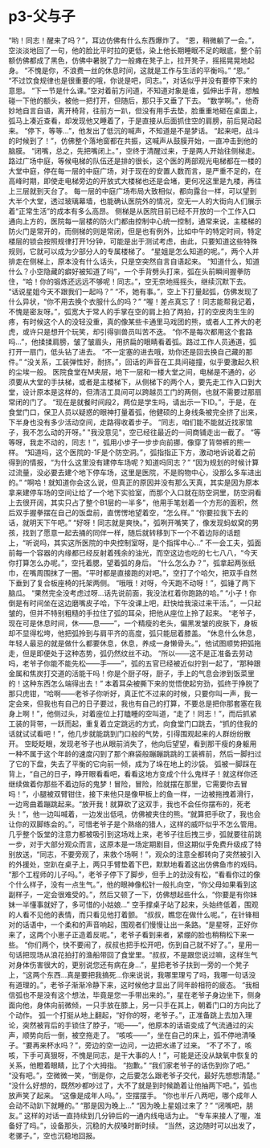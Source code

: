 # p3-父与子

“哟！同志！醒来了吗？”，耳边仿佛有什么东西爆炸了。
“恩，稍微躺了一会。”，空淡淡地回了一句，他的脸比平时拉的更低，染上他长期睡眠不足的眼底，整个前额仿佛都成了黑色，仿佛中暑脱了力一般瘫在凳子上，拉开凳子，摇摇晃晃地起身。
“不愧是你，不浪费一丝的休息时间，这就是工作与生活的平衡吗。”
“恩。”
“不过饮食规律也是很重要的哦，你说是吧，同志。”，对话似乎并没有要停下来的意思。
“下一节是什么课。”空对着前方问道，不知道对象是谁，弧伸出手背，想触碰一下他的额头，被他一把打开，但随后，那只手又垂了下去。
“数学啊。”，他奇妙地自言自语，离开椅背，往前方一趴，但没有用手去垫，脸重重地砸在桌面上，弧马上凑近查看，却发现他又睡着了，于是直接从后面抓住空的肩膀，前后晃动起来。
“停下，等等...”，他发出了低沉的喊声，不知道是不是梦话。
“起来吧，战斗的时候到了！”，仿佛整个落地窗都在共振，这喊声从鼓膜开始，一直冲击到他的脑膜。
“闭嘴，总之，先把嘴闭上。”，空终于清醒过来，于是两人开始往侧梯走。
路过广场中庭，等候电梯的队伍还是排的很长，这个医的两部观光电梯都在一楼的大堂中庭，停在每一层的中庭广场，对于现在的安置人数而言，是严重不足的，在高峰时期，即使走电梯旁边的开放式大楼梯也还是会堵，更何况这里是九楼，再往上三层就到天台了。
每一层的中庭广场布局大致相似，都向露台一样，可以望到大半个大堂，透过玻璃幕墙，也能确认医院外的情况，空无一人的大街向人们展示着“正常生活”的成本有多么高昂。
侧梯是从医院目前已经不开放的一个工作入口通向上方的，医院每一层楼的防火门都由控制中心统一控制，通常来说，主楼梯的防火门是常开的，而侧梯的则是常闭，但是也有例外，比如中午的特定时间，特定楼层的锁会按照规律打开1分钟，可能是出于测试考虑，由此，只要知道这些特殊规则，它就可以成为少部分人的专属楼梯了。
“星姐是怎么知道的呢。”，两个人并排走在侧梯上，原本没有什么话头，只是空突然自言自语起来。
“知道什么，知道什么？小空隐藏的癖好被知道了吗”，一个手背劈头打来，弧在头前瞬间握拳防住，“哈！你的锻炼还远远不够呢！同志。”，空无奈地摇摇头，继续沉默下去。
“话说星姐今天不跟我们一起吗？”
“不，她有事。”，空上下打量起弧，仿佛发现了什么异状，“你不用去换个衣服什么的吗？”
“喔！差点真忘了！同志能帮我记着，不愧是密友呀。”，弧宽大于常人的手掌在空的肩上拍了两拍，打的空皮肉生生的疼，有时候这个人的没轻没重，真的像某些卡通里马戏团的熊，或者人工养大的老虎，或许只是想开个玩笑，却引得驯兽员叫苦不迭。
“你不是每次都用这个套路吗...”，他揉揉肩膀，皱了皱眉头，用挤扁的眼睛看着弧。路过工作人员通道，弧打开一扇门，低头钻了进去。
“不一定塞的进去哦，劝你还是回去换自己藏的那件。”
“没关系，工装弹性好，耐挤。”，回话的声音在工具间碰撞，似乎要激起久积的尘埃一般。
医院食堂在M夹层，地下一层和一楼大堂之间，电梯是不通的，必须要从大堂的手扶梯，或者是主楼梯下，从侧梯下的两个人，要先走工作入口到大堂，设计原本是这样的，但清洁工具间可以跨越员工门的两侧，也就不需要过那扇常闭的门了。
“现在是就餐时间段2，两位是学生吗，请出示一下ID。”，于是，在食堂门口，保卫人员以疑惑的眼神打量着弧，他健硕的上身线条被完全挤了出来，下半身也没有多少活动空间，走路得收着步子。
“同志，咱们能不能就近找家馆子，我不怎么动的开呀。”
"我没意见"，空已经往最近的一间商铺走出一截了。
“等等呀，我走不动的，同志！”，弧用小步子一步步向前挪，像穿了背带裤的熊一样。
“知道吗，这个医院的-1F是个防空洞。”，弧指指正下方，激动地诉说着之前得到的情报，“为什么这里没有建停车场呢？知道吗同志？”
“因为规划的时候计算过流量，没必要去建个地下停车场，这里是医院，不是购物中心，没那么多车进出的。”
“啊哈！就知道你会这么说，但真正的原因并没有那么天真，其实是因为原本拿来建停车场的空间让给了一个地下实验室，而那个入口就在防空洞里，防空洞看上去很开阔，其实只占了整个B1层的一半多”，他用手笔划着一个方形的面积，然后双手握拳摆在自己的饭盘前，直愣愣地望着空，“怎么样。”
“你要拉我下去的话，就明天下午吧。”
“好呀！同志就是爽快。”，弧咧开嘴笑了，像发现蚂蚁窝的男孩，找到了愿意一起去捅的同伴一样，随后就转移到下一个不着边际的话题上，“听说吗，其实这所医院的中央控制室呀，是个指挥中心...”
不一会工夫，弧面前每一个容器的内缘都已经反射着残余的油光，而空这边也吃的七七八八，“今天你打算怎么办呢。”，空托着腮，望着弧的身后。
“什么怎么办？”，弧拿起两张纸巾，在嘴周围抹了一圈。“平时都是直接跑的对吧。”，空打了个哈欠，把双手自然下垂到了复合板座椅的托架两侧。
“哦哦！对呀，今天跑不动呀！”，弧锤了两下脑瓜。
“果然完全没考虑过呀...话先说前面，我没法杠着你跑路的哈。”
“小子！你倒是有时间坐在这边磨嘴皮子哈，下午没课上吧，赶快给我滚过来干活。”，一只起皱的，但并不特别粗糙的手拉住了弧的耳朵，把他从座位上拎了起来。
“老爷子，现在可是休息时间，休——息——”，一个精瘦的老头，偏黑发皱的皮肤下，身板却不显得松垮，他把弧拎到与肩平齐的高度，弧只能屈着膝盖。
“休息什么休息，年轻人最忌的就是做什么都要休息，休息，养成一身懒骨头。”，他试图顺势把弧拖走，但是即便处于这种态势，弧仍然纹丝不动。
“所以——这不是正准备去劳动吗，老爷子你能不能先松——手——”，弧的五官已经被近似拧到一起了，“那种跟金属和焦炭打交道的活能干吗！你是个厨子呀，厨子，手上的气息会渗到饭菜里的！这种东西怎么端得出去！”
本着耳朵被撕下来的觉悟使起穷劲，弧终于挣脱了那只虎钳，“哈啊——老爷子你听好，真正忙不过来的时候，只要你叫一声，我一定会来，但我也有自己的日子要过，我也有自己的打算，不要总是把你那套塞在我身上啊！”，他侧过头，对着座位上打瞌睡的空叫道，“走了！同志！”，而后抓紧工装的背带，一跃而起，重复着立定跳远的方式，向食堂门口跳去，“抓的住我的话就试试看吧！”，他几步就能跳到门口般的气势，引得围观起来的人群纷纷散开。
空眨眨眼，发现老爷子也从眼前消失了，他向后望望，看到那干瘦的身躯用一种不属于这个年龄的速度闪到了那个麻袋般蹦蹦跳跳的工装裤前，然后一脚扫过了它的下盘，失去了平衡的它向前一倾，成为了垛在地上的沙袋。
弧被一脚踩在背上，“自己的日子，睁开眼看看吧，看看这地方变成个什么鬼样子！就这样你还继续做着你那些不着边际的鬼梦！冒险，冒险，险就摆在那里，它需要你去冒吗！”，小腿被双臂钳住，接下来他只是像甲板上的鱼一样，一边被拖拽着滑行，一边弯曲着蹦跳起来。“放开我！就算砍了这双手，我也不会任你摆布的，死老头！”，他一边叫喊着，一边发出低吼，仿佛被夹住的熊。“就算把手砍了，我也会让你的双脚练会的。”，可惜老爷子是个熟络的猎人，这样的威吓似乎不怎么管用。
几乎整个饭堂的注意力都被吸引到这场戏上来，老爷子往后拽三步，弧就要往前跳一步，对于大部分观众而言，这原本是一场定期剧目，但这期似乎免费升级成了特别放送，“同志，不要旁观了，来救个场啊！”，观众的注意全都转向了突然被引入的外援处，空趴在桌子上，两只手臂垫着下巴，默默地看着这出仿佛鱼市的戏码。
“那个工程师的儿子吗。”，老爷子停下了脚步，但手上的劲没有松，“看看你过的像个什么样子，没有一点生气。”，他的眼神像松针一般扎向空，“你父母如果看到这副样子，一定会很难受的。”，然后又顿了一下，仿佛想起些什么，“你要是有你妹妹一半懂事就好了，多可惜的小姑娘...”
空手撑桌子站了起来，头始终低着，围观的人看不见他的表情，而只看见他打着颤。
“叔叔，瞧您在做什么呢。”，在针锋相对的话语中，一个柔和的声音响起，围观者们慢慢让出一条路。“是星呀，正好你来了，这两个小崽子正造着反呢。”，老爷子看到来者，紧绷的脸也稍稍松下来一些。
“你们两个，快不要闹了，叔叔也把手松开吧，伤到自己就不好了。”，星用一句话把现场从浪花拍打的渔船带回了食堂里。“叔叔，不是跟您说过嘛，这样生气对身体伤害很大的，更别说您还有病在身...”，星把老爷子扶到一旁的一个凳子上，“这两个东西...真是要把我搞死...你来说说，我哪里理亏了吗，我哪一句话没有道理的。”，老爷子渐渐冷静下来，这时候他才显出了同年龄相符的疲态。
“我相信弧也不是没有这个想法，毕竟是您一手带出来的。”，星在老爷子身边坐下，侧身面向他，身体向前微倾，一只手放在膝上，另一只手在其上，朝着门口的方向比了个动作。
弧一个打挺从地上翻起，“好你的呀，老爷子。”，正准备跳上去加入理论，突然被背后的手锁住了脖子，“呃——”，他原本的话语变成了气流通过的尖声，顺势向后一倒，被空拖走了。
“咳咳——”，坐在自己的床上，弧不停地清嗓子。“要再来杯水吗？”，旁边的空一边问，一边把水递了过来。
“不了不了，咳咳，下手可真狠呀，不愧是同志，是干大事的人！”，可能是还没从缺氧中恢复的关系，他瞪着眼睛，比了个大拇指。
“抱歉。”
“我们家老爷子的话伤到你了吧。”
“没有吧。”，空微微一笑，“倒是你，之后要怎么跟老爷子交代，最好先想想清楚。”
“没什么好想的，既然吵都吵过了，大不了就是到时候跪着让他抽两下吧。”，弧也放声笑了起来。
“这像是成年人吗。”，空摆摆手。
“你也半斤八两吧，哪个成年人会动不动趴下就睡的。”
“那是因为晚上...”
“因为晚上星姐过来了？”
“闭嘴吧，朋友。”
这样的对话一直持续到几分钟后的一通内线电话为止。
“专车来接人了喔，准备好了吗。”，设备那头，沉稳的大叔嗓时断时续。
“当然，这边随时可以出发了，老骡子。”，空也沉稳地回报。